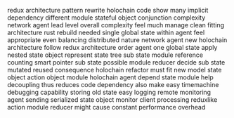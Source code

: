 redux architecture pattern rewrite holochain code show many implicit dependency different module stateful object conjunction complexity network agent lead level overall complexity feel much manage clean fitting architecture rust rebuild needed single global state within agent feel appropriate even balancing distributed nature network agent new holochain architecture follow redux architecture order agent one global state apply nested state object represent state tree sub state module reference counting smart pointer sub state possible module reducer decide sub state mutated reused consequence holochain refactor must fit new model state object action object module holochain agent depend state module help decoupling thus reduces code dependency also make easy timemachine debugging capability storing old state easy logging remote monitoring agent sending serialized state object monitor client processing reduxlike action module reducer might cause constant performance overhead